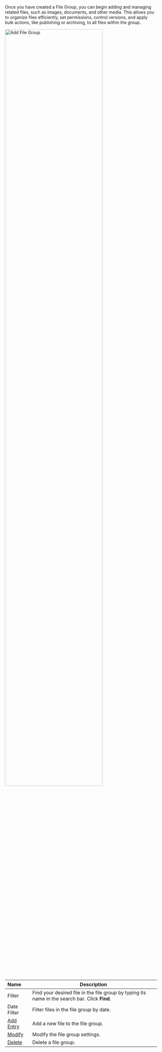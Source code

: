 Once you have created a File Group, you can begin adding and managing related files, such as images, documents, and other media. This allows you to organize files efficiently, set permissions, control versions, and apply bulk actions, like publishing or archiving, to all files within the group. 

<p><img src="/static/images/file-group/file-group-detail.jpg" alt="Add File Group" style="width: 80%;"></p>

**Name** | **Description**
:--- | ---
Filter | Find your desired file in the file group by typing its name in the search bar. Click <span class="text-blue">**Find**</span>.
Date Filter | Filter files in the file group by date.
[Add Entry](/workspace/websites/file-group/add-entry/) | Add a new file to the file group.
[Modify](/workspace/websites/file-group/modify/) | Modify the file group settings.
[Delete](/workspace/websites/file-group/delete/) | Delete a file group.